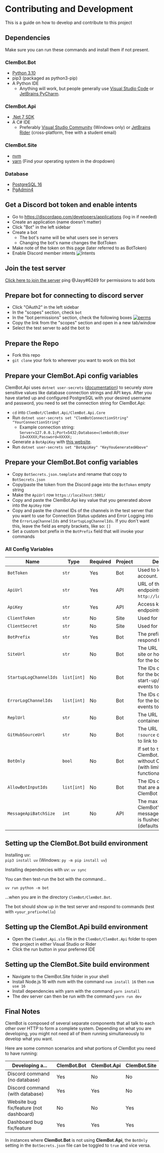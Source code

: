 Contributing and Development
============================
This is a guide on how to develop and contribute to this project

## Dependencies

Make sure you can run these commands and install them if not present.

### ClemBot.Bot

* [Python 3.10](https://www.python.org/downloads/release/python-3100/)
* pip3 (packaged as python3-pip)
* A Python IDE
    * Anything will work, but people generally use [Visual Studio Code](https://code.visualstudio.com/)
      or [JetBrains PyCharm](https://www.jetbrains.com/pycharm/).

### ClemBot.Api

* [.Net 7 SDK](https://dotnet.microsoft.com/download/dotnet/7.0)
* A C# IDE
  * Preferably [Visual Studio Community](https://visualstudio.microsoft.com/) (Windows only)
  or [JetBrains Rider](https://www.jetbrains.com/rider/) (cross-platform, free with a student email)

### ClemBot.Site

* [nvm](https://github.com/nvm-sh/nvm#installing-and-updating)
* [yarn](https://classic.yarnpkg.com/lang/en/docs/install/#windows-stable) (Find your operating system in the
  dropdown)

### Database

* [PostgreSQL 16](https://www.postgresql.org/download/)
* [PgAdmin4](https://www.pgadmin.org/download/)

## Get a Discord bot token and enable intents

* Go to https://discordapp.com/developers/applications (log in if needed)
* Create an application (name doesn't matter)
* Click "Bot" in the left sidebar
* Create a bot
    * The bot's name will be what users see in servers
    * Changing the bot's name changes the BotToken
* Make note of the token on this page (later referred to as BotToken)
* Enable Discord member intents ![Intents](https://i.postimg.cc/hhWy9N7W/Screen-Shot-2020-11-06-at-10-30-25-AM.png)

## Join the test server

[Click here to join the server](https://discord.gg/FACu8k4)
ping @Jayy#6249 for permissions to add bots

## Prepare bot for connecting to discord server

* Click "OAuth2" in the left sidebar
* In the "scopes" section, check `bot`
* In the "bot permissions" section, check the following
  boxes [![perms](https://i.postimg.cc/NFkdvDCY/perms.png)](https://postimg.cc/xNqvKvSF)
* Copy the link from the "scopes" section and open in a new tab/window
* Select the test server to add the bot to

## Prepare the Repo

* Fork this repo
* `git clone` your fork to wherever you want to work on this bot

## Prepare your ClemBot.Api config variables

ClemBot.Api
uses `dotnet user-secrets` ([documentation](https://docs.microsoft.com/en-us/aspnet/core/security/app-secrets?view=aspnetcore-5.0))
to securely store sensitive values like database connection strings and API keys. After you have started up and
configured PostgreSQL with your desired username and password, you need to set the connection string for ClemBot.Api:

* `cd` into `ClemBot/ClemBot.Api/ClemBot.Api.Core`
* Run `dotnet user-secrets set "ClemBotConnectionString" "YourConnectionString"`
    * Example connection string: `Server=127.0.0.1;Port=5432;Database=clembotdb;User Id=XXXXX;Password=XXXXX;`
* Generate a `BotApiKey`
  with [this website](https://www.allkeysgenerator.com/Random/Security-Encryption-Key-Generator.aspx).
* Run `dotnet user-secrets set "BotApiKey" "KeyYouGeneratedAbove"`

## Prepare your ClemBot.Bot config variables

* Copy `BotSecrets.json.template` and rename that copy to `BotSecrets.json`
* Copy/paste the token from the Discord page into the `BotToken` empty string
* Make the `ApiUrl` row `https://localhost:5001/`
* Copy and paste the ClemBot.Api key value that you generated above into the `ApiKey` row
* Copy and paste the channel IDs of the channels in the test server that you want to use for Connection Status updates
  and Error Logging into the `ErrorLogChannelIds` and `StartupLogChannelIds`. If you don't want this, leave the field as
  empty brackets, like so: `[]`
* Set a custom bot prefix in the `BotPrefix` field that will invoke your commands

### All Config Variables

| Name                   | Type        | Required | Project | Description                                                                                                |
|------------------------|-------------|----------|---------|------------------------------------------------------------------------------------------------------------|
| `BotToken`             | `str`       | Yes      | Bot     | Used to log into the bot account.                                                                          |
| `ApiUrl`               | `str`       | Yes      | API     | URL of the API endpoints (defaults to `http://localhost:5001/`)                                            |
| `ApiKey`               | `str`       | Yes      | API     | Access key for the bot endpoints in the API.                                                               |
| `ClientToken`          | `str`       | No       | Site    | Used for the website.                                                                                      |
| `ClientSecret`         | `str`       | No       | Site    | Used for the website.                                                                                      |
| `BotPrefix`            | `str`       | Yes      | Bot     | The prefix your bot will respond to.                                                                       |
| `SiteUrl`              | `str`       | No       | Bot     | The URL of your local site or hosted instance for the bot to link to.                                      |
| `StartupLogChannelIds` | `list[int]` | No       | Bot     | The IDs of the channels for the bot to send start-up/shutdown events to.                                   |
| `ErrorLogChannelIds`   | `list[int]` | No       | Bot     | The IDs of the channels for the bot to send error events to.                                               |
| `ReplUrl`              | `str`       | No       | Bot     | The URL of the Snekbox container.                                                                          |
| `GitHubSourceUrl`      | `str`       | No       | Bot     | The URL that the `!source` command uses to link to source.                                                 |
| `BotOnly`              | `bool`      | No       | Bot     | If set to `true`, ClemBot.Bot operates without ClemBot.Api (with limited functionality).                   |
| `AllowBotInputIds`     | `list[int]` | No       | Bot     | The IDs of Discord bots that are allowed to run ClemBot commands.                                          |
| `MessageApiBatchSize`  | `int`       | No       | API     | The max cache size for ClemBot's internal message catch before it is flushed to the API (defaults to `5`). | 

## Setting up the ClemBot.Bot build environment

Installing uv:  
`pip3 install uv` (Windows: `py -m pip install uv`)

Installing dependencies with uv:
`uv sync`

You can then test-run the bot with the command...

`uv run python -m bot`

...when you are in the directory `ClemBot/ClemBot.Bot`.

The bot should show up in the test server and respond to commands (test with `<your_prefix>hello`)

## Setting up the ClemBot.Api build environment

* Open the `ClemBot.Api.sln` file in the `ClemBot/ClemBot.Api` folder to open the project in either Visual Studio or
  Rider
* Click the run button in your preferred IDE

## Setting up the ClemBot.Site build environment

* Navigate to the ClemBot.Site folder in your shell
* Install Node.js 16 with nvm with the command `nvm install 16` then `nvm use 16`
* Install dependencies with yarn with the command `yarn install`
* The dev server can then be run with the command `yarn run dev`

## Final Notes

ClemBot is composed of several separate components that all talk to each other over HTTP to form a complete system.
Depending on what you are developing, you might not need all of them running simultaneously to develop what you want.

Here are some common scenarios and what portions of ClemBot you need to have running:

| Developing a...                         | ClemBot.Bot | ClemBot.Api | ClemBot.Site |
|-----------------------------------------|-------------|-------------|--------------|
| Discord command (no database)           | Yes         | No          | No           |
| Discord command (with database)         | Yes         | Yes         | No           |
| Website bug fix/feature (not dashboard) | No          | No          | Yes          |
| Dashboard bug fix/feature               | Yes         | Yes         | Yes          |

In instances where **ClemBot.Bot** is not using **ClemBot.Api**, the `BotOnly` setting in the `BotSecrets.json` file can
be toggled to `true` and vice versa.
